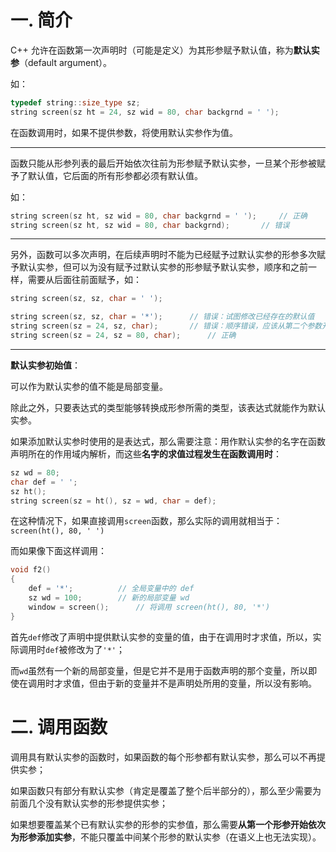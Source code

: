 # 一. 简介

C++ 允许在函数第一次声明时（可能是定义）为其形参赋予默认值，称为**默认实参**（default argument）。

如：

```c++
typedef string::size_type sz;
string screen(sz ht = 24, sz wid = 80, char backgrnd = ' ');
```

在函数调用时，如果不提供参数，将使用默认实参作为值。

****

函数只能从形参列表的最后开始依次往前为形参赋予默认实参，一旦某个形参被赋予了默认值，它后面的所有形参都必须有默认值。

如：

```c++
string screen(sz ht, sz wid = 80, char backgrnd = ' ');		// 正确
string screen(sz ht, sz wid = 80, char backgrnd);		// 错误
```

****

另外，函数可以多次声明，在后续声明时不能为已经赋予过默认实参的形参多次赋予默认实参，但可以为没有赋予过默认实参的形参赋予默认实参，顺序和之前一样，需要从后面往前面赋予，如：

```c++
string screen(sz, sz, char = ' ');

string screen(sz, sz, char = '*');		// 错误：试图修改已经存在的默认值
string screen(sz = 24, sz, char);		// 错误：顺序错误，应该从第二个参数开始添加默认实参
string screen(sz = 24, sz = 80, char);		// 正确
```

****

**默认实参初始值**：

可以作为默认实参的值不能是局部变量。

除此之外，只要表达式的类型能够转换成形参所需的类型，该表达式就能作为默认实参。

如果添加默认实参时使用的是表达式，那么需要注意：用作默认实参的名字在函数声明所在的作用域内解析，而这些**名字的求值过程发生在函数调用时**：

```c++
sz wd = 80;
char def = ' ';
sz ht();
string screen(sz = ht(), sz = wd, char = def);
```

在这种情况下，如果直接调用`screen`函数，那么实际的调用就相当于：`screen(ht(), 80, ' ')`

而如果像下面这样调用：

```c++
void f2()
{
    def = '*';			// 全局变量中的 def
    sz wd = 100;		// 新的局部变量 wd
    window = screen();		// 将调用 screen(ht(), 80, '*')
}
```

首先`def`修改了声明中提供默认实参的变量的值，由于在调用时才求值，所以，实际调用时`def`被修改为了`'*'`；

而`wd`虽然有一个新的局部变量，但是它并不是用于函数声明的那个变量，所以即使在调用时才求值，但由于新的变量并不是声明处所用的变量，所以没有影响。



# 二. 调用函数

调用具有默认实参的函数时，如果函数的每个形参都有默认实参，那么可以不再提供实参；

如果函数只有部分有默认实参（肯定是覆盖了整个后半部分的），那么至少需要为前面几个没有默认实参的形参提供实参；

如果想要覆盖某个已有默认实参的形参的实参值，那么需要**从第一个形参开始依次为形参添加实参**，不能只覆盖中间某个形参的默认实参（在语义上也无法实现）。